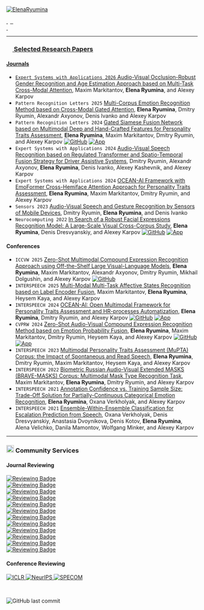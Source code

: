 [![ElenaRyumina](https://readme-typing-svg.demolab.com?font=Roboto&duration=1500&pause=100&color=3081F7&vCenter=true&multiline=true&width=435&height=70&lines=Elena+Ryumina;Artificial+Intelligence+Researcher)](https://github.com/ElenaRyumina)

<div>
<a href="https://www.webofscience.com/wos/author/record/ABY-9103-2022" style="margin-right: 6px;">
    <img src="https://img.shields.io/badge/Web%20of%20Science-5D34BF??&style=flat-square&logo=clarivate&logoColor=white" alt="" />
</a>
<a href="https://www.scopus.com/authid/detail.uri?authorId=57220572427">
    <img src="https://img.shields.io/badge/Scopus-%23E9711C.svg?&style=flat-square&logo=scopus&logoColor=white" alt="" />
</a>
<a href="https://scholar.google.com/citations?user=DOBkQssAAAAJ">
    <img src="https://img.shields.io/badge/Google%20Scholar-%234285F4.svg?&style=flat-square&logo=google-scholar&logoColor=white" alt="" />
</a>
<a href="https://orcid.org/0000-0002-4135-6949">
    <img src="https://img.shields.io/badge/ORCID-0000--0002--4135--6949-green.svg?&style=flat-square&logo=orcid&logoColor=white" alt="" />
</a>
<br />
<a href="https://huggingface.co/ElenaRyumina">
    <img src="https://img.shields.io/badge/🤗-Hugging%20Face-FFD21F.svg?style=flat-square&&logoColor=white" alt="" />
</a>
<a href="mailto:ryumina_ev@mail.ru">
    <img src="https://img.shields.io/badge/-Email-red?style=flat-square&logo=gmail&logoColor=white" alt="" />
</a>
<br />
<a href="https://github.com/ElenaRyumina">
    <img src="https://github-stats-alpha.vercel.app/api?username=ElenaRyumina&cc=3081F7&tc=FFFFFF&ic=FFFFFF&bc=FFFFFF" alt="" />
</div>

<div>
<img src="https://komarev.com/ghpvc/?username=ElenaRyumina&style=flat-square" alt="" />
</div>

---

### <img src="https://cdn.jsdelivr.net/gh/DmitryRyumin/NewEraAI-Papers@main/images/papers.svg" width="16" alt="" /> Selected Research Papers

#### Journals

- ``Expert Systems with Applications 2026`` [Audio-Visual Occlusion-Robust Gender Recognition and Age Estimation Approach based on Multi-Task Cross-Modal Attention](https://www.sciencedirect.com/science/article/pii/S0957417425010954), Maxim Markitantov, **Elena Ryumina**, and Alexey Karpov
- ``Pattern Recognition Letters 2025`` [Multi-Corpus Emotion Recognition Method based on Cross-Modal Gated Attention](https://www.sciencedirect.com/science/article/pii/S0167865525000662), **Elena Ryumina**, Dmitry Ryumin, Alexandr Axyonov, Denis Ivanko and Alexey Karpov
- ``Pattern Recognition Letters 2024`` [Gated Siamese Fusion Network based on Multimodal Deep and Hand-Crafted Features for Personality Traits Assessment](https://www.sciencedirect.com/science/article/pii/S0167865524002071), **Elena Ryumina**,  Maxim Markitantov, Dmitry Ryumin, and Alexey Karpov [![GitHub](https://img.shields.io/github/stars/aimclub/OCEANAI?style=flat)](https://github.com/aimclub/OCEANAI) [![App](https://img.shields.io/badge/🤗-DEMO--OCEANAI-FFD21F.svg)](https://huggingface.co/spaces/ElenaRyumina/OCEANAI)
- ``Expert Systems with Applications 2024`` [Audio-Visual Speech Recognition based on Regulated Transformer and Spatio-Temporal Fusion Strategy for Driver Assistive Systems](https://www.sciencedirect.com/science/article/pii/S095741742401025X), Dmitry Ryumin, Alexandr Axyonov, **Elena Ryumina**, Denis Ivanko, Alexey Kashevnik, and Alexey Karpov
- ``Expert Systems with Applications 2024`` [OCEAN-AI Framework with EmoFormer Cross-Hemiface Attention Approach for Personality Traits Assessment](https://www.sciencedirect.com/science/article/pii/S0957417423029433), **Elena Ryumina**, Maxim Markitantov, Dmitry Ryumin, and Alexey Karpov
- ``Sensors 2023`` [Audio-Visual Speech and Gesture Recognition by Sensors of Mobile Devices](https://www.mdpi.com/1424-8220/23/4/2284), Dmitry Ryumin, **Elena Ryumina**, and Denis Ivanko
- ``Neurocomputing 2022`` [In Search of a Robust Facial Expressions Recognition Model: A Large-Scale Visual Cross-Corpus Study](https://www.sciencedirect.com/science/article/pii/S0925231222012656), **Elena Ryumina**, Denis Dresvyanskiy, and Alexey Karpov [![GitHub](https://img.shields.io/github/stars/ElenaRyumina/EMO-AffectNetModel?style=flat)](https://github.com/ElenaRyumina/EMO-AffectNetModel) [![App](https://img.shields.io/badge/🤗-DEMO--Facial%20Expressions%20Recognition-FFD21F.svg)](https://huggingface.co/spaces/ElenaRyumina/Facial_Expression_Recognition)

#### Conferences

- ``ICCVW 2025`` [Zero-Shot Multimodal Compound Expression Recognition Approach using Off-the-Shelf Large Visual-Language Models](https://openaccess.thecvf.com/content/ICCV2025W/ABAW/html/Ryumina_Zero-Shot_Multimodal_Compound_Expression_Recognition_Approach_using_Off-the-Shelf_Large_Visual-Language_ICCVW_2025_paper.html), **Elena Ryumina**, Maxim Markitantov, Alexandr Axyonov, Dmitry Ryumin, Mikhail Dolgushin, and Alexey Karpov [![GitHub](https://img.shields.io/github/stars/SMIL-SPCRAS/ICCVW_25?style=flat)](https://github.com/SMIL-SPCRAS/ICCVW_25)
- ``INTERSPEECH 2025`` [Multi-Modal Multi-Task Affective States Recognition based on Label Encoder Fusion](https://www.isca-archive.org/interspeech_2025/markitantov25_interspeech.html#), Maxim Markitantov, **Elena Ryumina**, Heysem Kaya, and Alexey Karpov
- ``INTERSPEECH 2024`` [OCEAN-AI: Open Multimodal Framework for Personality Traits Assessment and HR-processes Automatization](https://www.isca-archive.org/interspeech_2024/ryumina24_interspeech.html#), **Elena Ryumina**, Dmitry Ryumin, and Alexey Karpov [![GitHub](https://img.shields.io/github/stars/aimclub/OCEANAI?style=flat)](https://github.com/aimclub/OCEANAI) [![App](https://img.shields.io/badge/🤗-DEMO--OCEANAI-FFD21F.svg)](https://huggingface.co/spaces/ElenaRyumina/OCEANAI)
- ``CVPRW 2024`` [Zero-Shot Audio-Visual Compound Expression Recognition Method based on Emotion Probability Fusion](https://openaccess.thecvf.com/content/CVPR2024W/ABAW/html/Ryumina_Zero-Shot_Audio-Visual_Compound_Expression_Recognition_Method_based_on_Emotion_Probability_CVPRW_2024_paper.html), **Elena Ryumina**, Maxim Markitantov, Dmitry Ryumin, Heysem Kaya, and Alexey Karpov [![GitHub](https://img.shields.io/github/stars/ElenaRyumina/AVCER?style=flat)](https://github.com/ElenaRyumina/AVCER) [![App](https://img.shields.io/badge/🤗-DEMO--AVCER-FFD21F.svg)](https://huggingface.co/spaces/ElenaRyumina/AVCER)
- ``INTERSPEECH 2023`` [Multimodal Personality Traits Assessment (MuPTA) Corpus: the Impact of Spontaneous and Read Speech](https://www.isca-speech.org/archive/interspeech_2023/ryumina23_interspeech.html), **Elena Ryumina**, Dmitry Ryumin, Maxim Markitantov, Heysem Kaya, and Alexey Karpov
- ``INTERSPEECH 2022`` [Biometric Russian Audio-Visual Extended MASKS (BRAVE-MASKS) Corpus: Multimodal Mask Type Recognition Task](https://www.isca-speech.org/archive/interspeech_2022/markitantov22_interspeech.html), Maxim Markitantov, **Elena Ryumina**, Dmitry Ryumin, and Alexey Karpov
- ``INTERSPEECH 2021`` [Annotation Confidence vs. Training Sample Size: Trade-Off Solution for Partially-Continuous Categorical Emotion Recognition](https://www.isca-speech.org/archive/interspeech_2021/ryumina21_interspeech.html), **Elena Ryumina**, Oxana Verkholyak, and Alexey Karpov
- ``INTERSPEECH 2021`` [Ensemble-Within-Ensemble Classification for Escalation Prediction from Speech](https://www.isca-speech.org/archive/interspeech_2021/verkholyak21_interspeech.html), Oxana Verkholyak, Denis Dresvyanskiy, Anastasia Dvoynikova, Denis Kotov, **Elena Ryumina**, Alena Velichko, Danila Mamontov, Wolfgang Minker, and Alexey Karpov

---

### <img src="https://cdn.jsdelivr.net/gh/DmitryRyumin/NewEraAI-Papers@main/images/research.svg" width="20" alt="" /> Community Services

#### Journal Reviewing

<p>
    <a href="https://github.com/ElenaRyumina/ElenaRyumina/blob/master/certificates/ESWA.pdf">
        <img src="https://img.shields.io/badge/Expert%20Systems%20with%20Applications-21-045877?&style=flat-square" alt="Reviewing Badge" />
    </a>
    <br />
    <a href="https://github.com/ElenaRyumina/ElenaRyumina/blob/master/certificates/PR.pdf">
        <img src="https://img.shields.io/badge/Pattern%20Recognition-8-E87324?&style=flat-square" alt="Reviewing Badge" />
    </a>
    <br />
    <a href="https://orcid.org/my-orcid?orcid=0000-0002-4135-6949">
        <img src="https://img.shields.io/badge/IEEE%20Access-7-0073AE?&style=flat-square" alt="Reviewing Badge" />
    </a>
    <br />
    <a href="https://github.com/ElenaRyumina/ElenaRyumina/blob/master/certificates/YCVIU.pdf">
        <img src="https://img.shields.io/badge/Computer%20Vision%20and%20Image%20Understanding-6-8A6734?&style=flat-square" alt="Reviewing Badge" />
    </a>
    <br />
    <a href="https://github.com/ElenaRyumina/ElenaRyumina/blob/master/certificates/NN.pdf">
        <img src="https://img.shields.io/badge/Neural%20Networks-6-1E3887?&style=flat-square" alt="Reviewing Badge" />
    </a>
    <br />
    <a href="https://github.com/ElenaRyumina/ElenaRyumina/blob/master/certificates/NEUCOM.pdf">
        <img src="https://img.shields.io/badge/Neurocomputing-5-EFE30E?&style=flat-square" alt="Reviewing Badge" />
    </a>
    <br />
    <a href="https://github.com/ElenaRyumina/ElenaRyumina/blob/master/certificates/PATREC.pdf">
        <img src="https://img.shields.io/badge/Pattern%20Recognition%20Letters-3-000000?&style=flat-square" alt="Reviewing Badge" />
    </a>
    <br />
    <a href="https://orcid.org/my-orcid?orcid=0000-0002-4135-6949">
        <img src="https://img.shields.io/badge/IEEE%20Transactions%20on%20Affective%20Computing-3-14303E?&style=flat-square" alt="Reviewing Badge" />
    </a>
    <br />
    <a href="https://github.com/ElenaRyumina/ElenaRyumina/blob/master/certificates/KNOSYS.pdf">
        <img src="https://img.shields.io/badge/Knowledge--Based%20Systems-2-EFE30E?&style=flat-square" alt="Reviewing Badge" />
    </a>
    <br />
    <a href="https://github.com/ElenaRyumina/ElenaRyumina/blob/master/certificates/PAID.pdf">
        <img src="https://img.shields.io/badge/Personality%20and%20Individual%20Differences-2-BCDCF1?&style=flat-square" alt="Reviewing Badge" />
    </a>
    <br />
    <a href="https://orcid.org/my-orcid?orcid=0000-0002-4135-6949">
        <img src="https://img.shields.io/badge/IEEE%20Transactions%20on%20Human--Machine%20Systems-1-0073AE?&style=flat-square" alt="Reviewing Badge" />
    </a>
    <br />
    <a href="https://github.com/ElenaRyumina/ElenaRyumina/blob/master/certificates/INFFUS.pdf">
        <img src="https://img.shields.io/badge/Information%20Fusion-1-505050?&style=flat-square" alt="Reviewing Badge" />
    </a>
</p>

#### Conference Reviewing

<p>
    <a href="https://iclr.cc/Conferences/2026">
        <img src="http://img.shields.io/badge/ICLR-2026-212529.svg?&style=flat-square" alt="ICLR">
    </a>
    <a href="https://neurips.cc/Conferences/2025">
        <img src="http://img.shields.io/badge/NeurIPS-2025-916BA5.svg?&style=flat-square" alt="NeurIPS">
    </a>
    <a href="https://specom.inf.u-szeged.hu/">
        <img src="http://img.shields.io/badge/SPECOM-2024%E2%80%9325-FDD944.svg?&style=flat-square" alt="SPECOM">
    </a>
</p>

<br />

![GitHub last commit](https://img.shields.io/github/last-commit/ElenaRyumina/ElenaRyumina)
